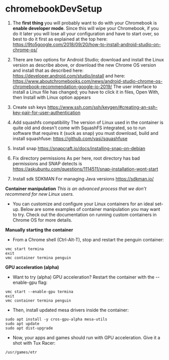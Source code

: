 # chromebookDevSetup

1. The **first thing** you will probably want to do with your Chromebook is **enable developer mode**. Since this will wipe your Chromebook, if you do it later you will lose all your configuration and have to start over, so best to do it first as explained at the top here:
https://9to5google.com/2018/09/20/how-to-install-android-studio-on-chrome-os/

1. There are two options for Android Studio; download and install the Linux version as describe above, or download the new Chrome OS version and install that as described here:
https://developer.android.com/studio/install and here: https://www.aboutchromebooks.com/news/android-studio-chrome-os-chromebook-recommendation-google-io-2019/
The user interface to install a Linux file has changed; you have to click it in files, Open With, then Install with Linux option appears

1. Create ssh keys
https://www.ssh.com/ssh/keygen/#creating-an-ssh-key-pair-for-user-authentication

1. Add squashfs compatibility
The version of Linux used in the container is quite old and doesn't come with SquashFS integrated, so to run software that requires it (suck as snap) you must download, build and install squashfuse:
https://github.com/vasi/squashfuse

1. Install snap
https://snapcraft.io/docs/installing-snap-on-debian

1. Fix directory permissions
As per here, root directory has bad permissions and SNAP detects is
https://askubuntu.com/questions/1114511/snap-installation-wont-start

1. Install sdk SDKMAN
For managing Java versions
https://sdkman.io/















**Container manipulation**
*This is an advanced process that we don’t recommend for new Linux users.*
* You can customize and configure your Linux containers for an ideal set-up. Below are some examples of container manipulation you may want to try. Check out the documentation on running custom containers in Chrome OS for more details.

**Manually starting the container**
* From a Chrome shell (Ctrl-Alt-T), stop and restart the penguin container:

```vmc stop termina
vmc start termina
exit
vmc container termina penguin
```

**GPU acceleration (alpha)**
* Want to try (alpha) GPU acceleration? Restart the container with the --enable-gpu flag:

```vmc stop termina
vmc start --enable-gpu termina
exit
vmc container termina penguin
```

* Then, install updated mesa drivers inside the container:

```sudo apt update
sudo apt install -y cros-gpu-alpha mesa-utils
sudo apt update
sudo apt dist-upgrade
```

* Now, your apps and games should run with GPU acceleration. Give it a shot with Tux Racer:

```sudo apt install -y extremetuxracer
/usr/games/etr
```
